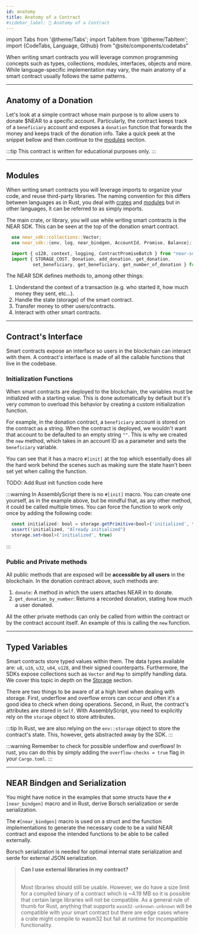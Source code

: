 ```yaml
---
id: anatomy
title: Anatomy of a Contract
#sidebar_label: 🧠 Anatomy of a Contract
---
```

import Tabs from '@theme/Tabs';
import TabItem from '@theme/TabItem';
import {CodeTabs, Language, Github} from "@site/components/codetabs"


When writing smart contracts you will leverage common programming concepts such as types, collections, modules, interfaces, objects and more. While language-specific implementation may vary, the main anatomy of a smart contract usually follows the same patterns.

---

## Anatomy of a Donation

Let's look at a simple contract whose main purpose is to allow users to donate $NEAR to a specific account. Particularly, the contract keeps track of a `beneficiary` account and exposes a `donation` function that forwards the money and keeps track of the donation info. Take a quick peek at the snippet bellow and then continue to the [modules](#modules) section.  

:::tip
This contract is written for educational purposes only.
:::

<CodeTabs>
  <Language value="🦀 - Rust" language="rust">
    <Github fname="lib.rs"
            url="https://github.com/near-examples/docs-examples/blob/main/donation-rs/contract/src/lib.rs"
            start="1" end="44" />
    <Github fname="model.rs"
            url="https://github.com/near-examples/docs-examples/blob/main/donation-rs/contract/src/model.rs" />
  </Language>
  <Language value="🚀 - AssemblyScript" language="ts">
    <Github fname="index.ts"
            url="https://github.com/near-examples/docs-examples/blob/main/donation-as/contract/assembly/index.ts"/>
    <Github fname="model.ts"
            url="https://github.com/near-examples/docs-examples/blob/main/donation-as/contract/assembly/model.ts" />
  </Language>
</CodeTabs>

---

## Modules
When writing smart contracts you will leverage imports to organize your code, and reuse third-party libraries. The naming convention for this differs between languages as in Rust, you deal with [crates](https://web.mit.edu/rust-lang_v1.25/arch/amd64_ubuntu1404/share/doc/rust/html/book/first-edition/crates-and-modules.html#crates-and-modules) and [modules](https://web.mit.edu/rust-lang_v1.25/arch/amd64_ubuntu1404/share/doc/rust/html/book/first-edition/crates-and-modules.html#crates-and-modules) but in other languages, it can be referred to as simply imports. 

The main crate, or library, you will use while writing smart contracts is the NEAR SDK. This can be seen at the top of the donation smart contract.

<Tabs className="language-tabs" groupId="code-tabs">
  <TabItem value={0} label="🦀 - Rust">

  ```rust
    use near_sdk::collections::Vector;
    use near_sdk::{env, log, near_bindgen, AccountId, Promise, Balance};
  ```

  </TabItem>

  <TabItem value={1} label="🚀 - AssemblyScript">

  ```ts
    import { u128, context, logging, ContractPromiseBatch } from "near-sdk-as";
    import { STORAGE_COST, Donation, add_donation, get_donation,
            set_beneficiary, get_beneficiary, get_number_of_donation } from "./model";
  ```

  </TabItem>
</Tabs>

The NEAR SDK defines methods to, among other things:

1. Understand the context of a transaction (e.g. who started it, how much money they sent, etc...).
2. Handle the state (storage) of the smart contract.
3. Transfer money to other users/contracts.
4. Interact with other smart contracts.

---
## Contract's Interface
Smart contracts expose an interface so users in the blockchain can interact with them. A contract's interface is made of all the callable functions that live in the codebase.

### Initialization Functions
When smart contracts are deployed to the blockchain, the variables must be initialized with a starting value. This is done automatically by default but it's very common to overload this behavior by creating a custom initialization function.

For example, in the donation contract, a `beneficiary` account is stored on the contract as a string. When the contract is deployed, we wouldn't want that account to be defaulted to an empty string `""`. This is why we created the `new` method, which takes in an account ID as a parameter and sets the `beneficiary` variable. 

You can see that it has a macro `#[init]` at the top which essentially does all the hard work behind the scenes such as making sure the state hasn't been set yet when calling the function.

TODO: Add Rust init function code here

:::warning
In AssemblyScript there is no `#[init]` macro. You can create one yourself, as in the example above, but be mindful that, as any other method, it could be called multiple times. You can force the function to work only once by adding the following code:

```ts
  const initialized: bool = storage.getPrimitive<bool>('initialized', false)
  assert(!initialized, "Already initialized")
  storage.set<bool>('initialized', true)
```
:::

### Public and Private methods
All public methods that are exposed will be **accessible by all users** in the blockchain. In the donation contract above, such methods are:

1. `donate`: A method in which the users attaches NEAR in to donate.
2. `get_donation_by_number`: Returns a recorded donation, stating how much a user donated.

All the other private methods can only be called from within the contract or by the contract account itself. An example of this is calling the `new` function.

---

## Typed Variables

Smart contracts store typed values within them. The data types available are: `u8`, `u16`, `u32`, `u64`, `u128`, and their signed counterparts. Furthermore, the SDKs expose collections such as `Vector` and `Map` to simplify handling data. We cover this topic in depth on the [Storage](storage.md) section. 

There are two things to be aware of at a high level when dealing with storage. First, underflow and overflow errors can occur and often it's a good idea to check when doing operations. Second, in Rust, the contract's attributes are stored in `Self`. With AssemblyScript, you need to explicitly rely on the `storage` object to store attributes.

:::tip
In Rust, we are also relying on the `env::storage` object to store the contract's state. This, however, gets abstracted away by the SDK.
:::

:::warning
Remember to check for possible underflow and overflows! In rust, you can do this by simply adding the `overflow-checks = true` flag in your `Cargo.toml`.
:::

---

## NEAR Bindgen and Serialization

You might have notice in the examples that some structs have the `#[near_bindgen]` macro and in Rust, derive Borsch serialization or serde serialization.

<CodeTabs>
  <Language value="🦀 - Rust" language="rust">
    <Github url="https://github.com/near-examples/docs-examples/blob/main/donation-rs/contract/src/model.rs" start="8" end="20" />
  </Language>
  <Language value="🚀 - AssemblyScript" language="ts">
    <Github url="https://github.com/near-examples/docs-examples/blob/main/donation-as/contract/assembly/model.ts" start="4" end="10"/>
  </Language>
</CodeTabs>

The `#[near_bindgen]` macro is used on a struct and the function implementations to generate the necessary code to be a valid NEAR contract and expose the intended functions to be able to be called externally.

Borsch serialization is needed for optimal internal state serialization and serde for external JSON serialization.

<blockquote class="lesson">
<strong>Can I use external libraries in my contract?</strong><br /><br />
  
Most libraries should still be usable. However, we do have a size limit for a compiled binary of a contract which is ~4.19 MB so it is possible that certain large libraries will not be compatible. As a general rule of thumb for Rust, anything that supports `wasm32-unknown-unknown` will be compatible with your smart contract but there are edge cases where a crate might compile to wasm32 but fail at runtime for incompatible functionality.
</blockquote>